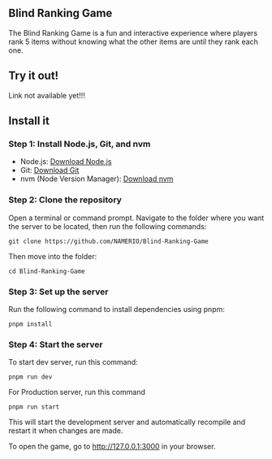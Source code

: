 <h2>Blind Ranking Game</h2>

<p>The Blind Ranking Game is a fun and interactive experience where players rank 5 items without knowing what the other items are until they rank each one.</p>

<h2>Try it out!</h2>
<p>Link not available yet!!!</p>

<h2>Install it</h2>

<h3>Step 1: Install Node.js, Git, and nvm</h3>
<ul>
  <li>Node.js: <a href="https://nodejs.org/">Download Node.js</a></li>
  <li>Git: <a href="https://git-scm.com/downloads">Download Git</a></li>
  <li>nvm (Node Version Manager): <a href="https://github.com/coreybutler/nvm-windows/releases/latest/download/nvm-setup.exe">Download nvm</a></li>
</ul>

<h3>Step 2: Clone the repository</h3>
<p>Open a terminal or command prompt. Navigate to the folder where you want the server to be located, then run the following commands:</p>

<pre><code>git clone https://github.com/NAMERIO/Blind-Ranking-Game
</code></pre>

<p>Then move into the folder:</p>

<pre><code>cd Blind-Ranking-Game
</code></pre>

<h3>Step 3: Set up the server</h3>
<p>Run the following command to install dependencies using pnpm:</p>

<pre><code>pnpm install
</code></pre>

<h3>Step 4: Start the server</h3>
<p>To start dev server, run this command:</p>

<pre><code>pnpm run dev
</code></pre>

<p> For Production server, run this command</p>
<pre><code>pnpm run start
</code></pre>

<p>This will start the development server and automatically recompile and restart it when changes are made.</p>

<p>To open the game, go to <a href="http://127.0.0.1:3000">http://127.0.0.1:3000</a> in your browser.</p>
